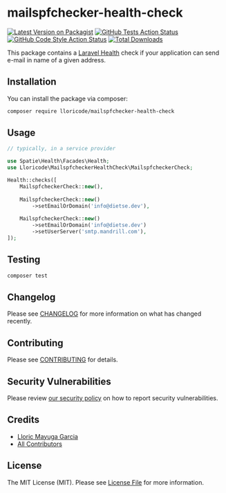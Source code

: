 
# mailspfchecker-health-check

[![Latest Version on Packagist](https://img.shields.io/packagist/v/lloricode/mailspfchecker-health-check.svg?style=flat-square)](https://packagist.org/packages/lloricode/mailspfchecker-health-check)
[![GitHub Tests Action Status](https://img.shields.io/github/workflow/status/lloricode/mailspfchecker-health-check/run-tests?label=tests)](https://github.com/lloricode/mailspfchecker-health-check/actions?query=workflow%3Arun-tests+branch%3Amain)
[![GitHub Code Style Action Status](https://img.shields.io/github/workflow/status/lloricode/mailspfchecker-health-check/Fix%20PHP%20code%20style%20issues?label=code%20style)](https://github.com/lloricode/mailspfchecker-health-check/actions?query=workflow%3A"Fix+PHP+code+style+issues"+branch%3Amain)
[![Total Downloads](https://img.shields.io/packagist/dt/lloricode/mailspfchecker-health-check.svg?style=flat-square)](https://packagist.org/packages/lloricode/mailspfchecker-health-check)

This package contains a [Laravel Health](https://spatie.be/docs/laravel-health) check if your application can send e-mail in name of a given address.

## Installation

You can install the package via composer:

```bash
composer require lloricode/mailspfchecker-health-check
```

## Usage

```php
// typically, in a service provider

use Spatie\Health\Facades\Health;
use Lloricode\MailspfcheckerHealthCheck\MailspfcheckerCheck;

Health::checks([
    MailspfcheckerCheck::new(),
    
    MailspfcheckerCheck::new()
        ->setEmailOrDomain('info@dietse.dev'),
        
    MailspfcheckerCheck::new()
        ->setEmailOrDomain('info@dietse.dev')
        ->setUserServer('smtp.mandrill.com'),
]);
```

## Testing

```bash
composer test
```

## Changelog

Please see [CHANGELOG](CHANGELOG.md) for more information on what has changed recently.

## Contributing

Please see [CONTRIBUTING](CONTRIBUTING.md) for details.

## Security Vulnerabilities

Please review [our security policy](../../security/policy) on how to report security vulnerabilities.

## Credits

- [Lloric Mayuga Garcia](https://github.com/lloricode)
- [All Contributors](../../contributors)

## License

The MIT License (MIT). Please see [License File](LICENSE.md) for more information.
